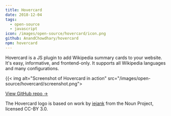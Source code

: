 ```yaml
---
title: Hovercard
date: 2018-12-04
tags:
  - open-source
  - javascript
icon: /images/open-source/hovercard/icon.png
github: AnandChowdhary/hovercard
npm: hovercard
---
```


Hovercard is a JS plugin to add Wikipedia summary cards to your website. It's easy, informative, and frontend-only. It supports all Wikipedia languages and many configurations.

<!--more-->

{{< img alt="Screenshot of Hovercard in action" src="/images/open-source/hovercard/screenshot.png">

[View GitHub repo &rarr;](https://github.com/AnandChowdhary/hovercard)

<footer><p>The Hovercard logo is based on work by <a href="https://thenounproject.com/term/cursor/2062720">iejank</a> from the Noun Project, licensed CC-BY 3.0.</p></footer>